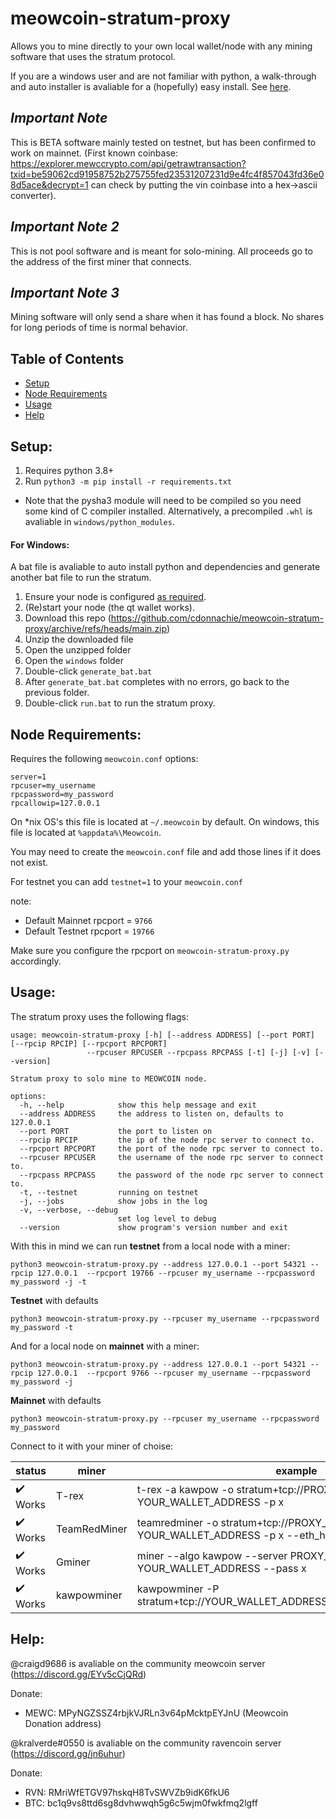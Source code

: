 # meowcoin-stratum-proxy
Allows you to mine directly to your own local wallet/node with any mining software that uses the stratum protocol.

If you are a windows user and are not familiar with python, a walk-through and auto installer is avaliable for a (hopefully) easy install. See [here](#windows).

## *Important Note*
This is BETA software mainly tested on testnet, but has been confirmed to work on mainnet. (First known coinbase: https://explorer.mewccrypto.com/api/getrawtransaction?txid=be59062cd91958752b275755fed23531207231d9e4fc4f857043fd36e08d5ace&decrypt=1 can check by putting the vin coinbase into a hex->ascii converter).

## *Important Note 2*
This is not pool software and is meant for solo-mining. All proceeds go to the address of the first miner that connects.

## *Important Note 3*
Mining software will only send a share when it has found a block. No shares for long periods of time is normal behavior.

## Table of Contents  
- [Setup](#setup)
- [Node Requirements](#node)
- [Usage](#usage)
- [Help](#help)

<a name="setup"/>

## Setup:

1. Requires python 3.8+
2. Run `python3 -m pip install -r requirements.txt`
  - Note that the pysha3 module will need to be compiled so you need some kind of C compiler installed. Alternatively, a precompiled `.whl` is avaliable in `windows/python_modules`.

<a name="windows"/>

#### For Windows:
A bat file is avaliable to auto install python and dependencies and generate another bat file to run the stratum.
1. Ensure your node is configured [as required](#node).
2. (Re)start your node (the qt wallet works).
3. Download this repo (https://github.com/cdonnachie/meowcoin-stratum-proxy/archive/refs/heads/main.zip)
4. Unzip the downloaded file
5. Open the unzipped folder
6. Open the `windows` folder
7. Double-click `generate_bat.bat`
8. After `generate_bat.bat` completes with no errors, go back to the previous folder.
9. Double-click `run.bat` to run the stratum proxy.

<a name="node"/>

## Node Requirements:

Requires the following `meowcoin.conf` options:
```
server=1
rpcuser=my_username
rpcpassword=my_password
rpcallowip=127.0.0.1
```
On *nix OS's this file is located at `~/.meowcoin` by default. On windows, this file is located at `%appdata%\Meowcoin`.

You may need to create the `meowcoin.conf` file and add those lines if it does not exist.

For testnet you can add `testnet=1` to your `meowcoin.conf`

note:
- Default Mainnet rpcport = `9766`
- Default Testnet rpcport = `19766`

Make sure you configure the rpcport on `meowcoin-stratum-proxy.py` accordingly.

<a name="usage"/>

## Usage:
The stratum proxy uses the following flags:
```
usage: meowcoin-stratum-proxy [-h] [--address ADDRESS] [--port PORT] [--rpcip RPCIP] [--rpcport RPCPORT] 
                 --rpcuser RPCUSER --rpcpass RPCPASS [-t] [-j] [-v] [--version]

Stratum proxy to solo mine to MEOWCOIN node.

options:
  -h, --help            show this help message and exit
  --address ADDRESS     the address to listen on, defaults to 127.0.0.1
  --port PORT           the port to listen on
  --rpcip RPCIP         the ip of the node rpc server to connect to.
  --rpcport RPCPORT     the port of the node rpc server to connect to.
  --rpcuser RPCUSER     the username of the node rpc server to connect to.
  --rpcpass RPCPASS     the password of the node rpc server to connect to.
  -t, --testnet         running on testnet
  -j, --jobs            show jobs in the log
  -v, --verbose, --debug
                        set log level to debug
  --version             show program's version number and exit
```
With this in mind we can run **testnet** from a local node with a miner:
```
python3 meowcoin-stratum-proxy.py --address 127.0.0.1 --port 54321 --rpcip 127.0.0.1  --rpcport 19766 --rpcuser my_username --rpcpassword my_password -j -t
```
**Testnet** with defaults
```
python3 meowcoin-stratum-proxy.py --rpcuser my_username --rpcpassword my_password -t
```
And for a local node on **mainnet** with a miner:
```
python3 meowcoin-stratum-proxy.py --address 127.0.0.1 --port 54321 --rpcip 127.0.0.1  --rpcport 9766 --rpcuser my_username --rpcpassword my_password -j
```
**Mainnet** with defaults
```
python3 meowcoin-stratum-proxy.py --rpcuser my_username --rpcpassword my_password
```

Connect to it with your miner of choise:

| status | miner | example |
| - | - | - |
| :heavy_check_mark: Works | T-rex | t-rex -a kawpow -o stratum+tcp://PROXY_IP:54325 -u YOUR_WALLET_ADDRESS -p x |
| :heavy_check_mark: Works | TeamRedMiner | teamredminer -o stratum+tcp://PROXY_IP:54325 -u YOUR_WALLET_ADDRESS -p x --eth_hash_report=on |
| :heavy_check_mark: Works | Gminer | miner --algo kawpow --server PROXY_IP:54325 --user YOUR_WALLET_ADDRESS --pass x |
| :heavy_check_mark: Works | kawpowminer | kawpowminer -P stratum+tcp://YOUR_WALLET_ADDRESS.worker@PROXY_IP:54325 |

<a name="help"/>

## Help:
@craigd9686 is avaliable on the community meowcoin server (https://discord.gg/EYv5cCjQRd)

Donate: 
  - MEWC: MPyNGZSSZ4rbjkVJRLn3v64pMcktpEYJnU (Meowcoin Donation address)

@kralverde#0550 is avaliable on the community ravencoin server (https://discord.gg/jn6uhur)

Donate: 
  - RVN: RMriWfETGV97hskqH8TvSWVZb9idK6fkU6
  - BTC: bc1q9vs8ttd6sg8dvhwwqh5g6c5wjm0fwkfmq2lgff
